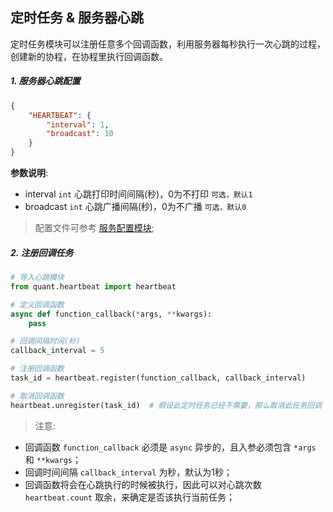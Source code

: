 
## 定时任务 & 服务器心跳

定时任务模块可以注册任意多个回调函数，利用服务器每秒执行一次心跳的过程，创建新的协程，在协程里执行回调函数。


##### 1. 服务器心跳配置
```json
{
    "HEARTBEAT": {
        "interval": 1, 
        "broadcast": 10
    }
}
```

**参数说明**:
- interval `int` 心跳打印时间间隔(秒)，0为不打印 `可选，默认1`
- broadcast `int` 心跳广播间隔(秒)，0为不广播 `可选，默认0`

> 配置文件可参考 [服务配置模块](../configure/README.md);


##### 2. 注册回调任务

```python
# 导入心跳模块
from quant.heartbeat import heartbeat

# 定义回调函数
async def function_callback(*args, **kwargs):
    pass

# 回调间隔时间(秒)
callback_interval = 5

# 注册回调函数
task_id = heartbeat.register(function_callback, callback_interval)

# 取消回调函数
heartbeat.unregister(task_id)  # 假设此定时任务已经不需要，那么取消此任务回调
```

> 注意:
- 回调函数 `function_callback` 必须是 `async` 异步的，且入参必须包含 `*args` 和 `**kwargs`；
- 回调时间间隔 `callback_interval` 为秒，默认为1秒；
- 回调函数将会在心跳执行的时候被执行，因此可以对心跳次数 `heartbeat.count` 取余，来确定是否该执行当前任务；
